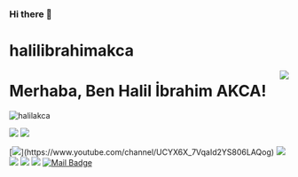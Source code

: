 ### Hi there 👋

<!--
**halilibrahimakca/halilibrahimakca** is a ✨ _special_ ✨ repository because its `README.md` (this file) appears on your GitHub profile.

Here are some ideas to get you started:

- 🔭 I’m currently working on ...
- 🌱 I’m currently learning ...
- 👯 I’m looking to collaborate on ...
- 🤔 I’m looking for help with ...
- 💬 Ask me about ...
- 📫 How to reach me: ...
- 😄 Pronouns: ...
- ⚡ Fun fact: ...
-->
# halilibrahimakca
<img align='right' src="https://github-readme-stats.vercel.app/api?username=halilibrahimakca&show_icons=true">

# Merhaba, Ben Halil İbrahim AKCA! 
<p align="left"> <img src="https://komarev.com/ghpvc/?username=halilibrahimakca" alt="halilakca" /> </p>

[![](https://img.shields.io/twitter/follow/mertcobanov?style=social)](https://twitter.com/halillakcaa)
[![](https://img.shields.io/github/followers/cobanov?style=social)](https://github.com/halilibrahimakca)


[![](https://img.shields.io/badge/youtube-%23FF0000.svg?&style=for-the-badge&logo=youtube&logoColor=white")](https://www.youtube.com/channel/UCYX6X_7VqaId2YS806LAQog)
[![](https://img.shields.io/badge/twitter-%231DA1F2.svg?&style=for-the-badge&logo=twitter&logoColor=white)](https://twitter.com/halillakcaa)
[![](https://img.shields.io/badge/linkedin-%230077B5.svg?&style=for-the-badge&logo=linkedin&logoColor=white)](https://www.linkedin.com/in/halilibrahimakca/)
[![](https://img.shields.io/badge/medium-%2312100E.svg?&style=for-the-badge&logo=medium&logoColor=white)](https://medium.com/@halilibrahimakcaa)
[![](https://img.shields.io/badge/instagram-%23E4405F.svg?&style=for-the-badge&logo=instagram&logoColor=white)](https://www.instagram.com/iamhalilakca/)
[![Mail Badge](https://img.shields.io/badge/halilibrahimakcaa@gmail.com-c14438?style=for-the-badge&logo=Gmail&logoColor=white&link=mailto:halilibrahimakcaa@gmail.com)](mailto:halilibrahimakcaa@gmail.com)


